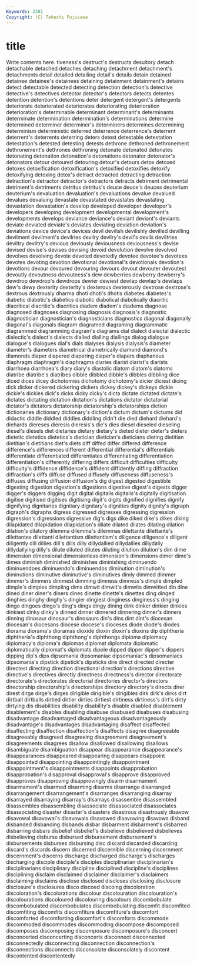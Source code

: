 ```yaml
---
Keywords: 2381 
Copyright: (C) Takeshi Fujisawa
---
```


# title

Write contents here.
tiveness's destruct's destructs desultory detach
detachable detached detaches detaching detachment detachment's detachments detail detailed detailing
detail's details detain detained detainee detainee's detainees detaining detainment detainment's
detains detect detectable detected detecting detection detection's detective detective's detectives
detector detector's detectors detects detentes detention detention's detentions deter detergent
detergent's detergents deteriorate deteriorated deteriorates deteriorating deterioration deterioration's determinable determinant
determinant's determinants determinate determination determination's determinations determine determined determiner determiner's
determiners determines determining determinism deterministic deterred deterrence deterrence's deterrent deterrent's
deterrents deterring deters detest detestable detestation detestation's detested detesting detests
dethrone dethroned dethronement dethronement's dethrones dethroning detonate detonated detonates detonating
detonation detonation's detonations detonator detonator's detonators detour detoured detouring detour's
detours detox detoxed detoxes detoxification detoxification's detoxified detoxifies detoxify detoxifying
detoxing detox's detract detracted detracting detraction detraction's detractor detractor's detractors
detracts detriment detrimental detriment's detriments detritus detritus's deuce deuce's deuces
deuterium deuterium's devaluation devaluation's devaluations devalue devalued devalues devaluing devastate
devastated devastates devastating devastation devastation's develop developed developer developer's developers
developing development developmental development's developments develops deviance deviance's deviant deviant's
deviants deviate deviated deviate's deviates deviating deviation deviation's deviations device
device's devices devil devilish devilishly devilled devilling devilment devilment's devilries
devilry devilry's devil's devils deviltries deviltry deviltry's devious deviously deviousness
deviousness's devise devised devise's devises devising devoid devolution devolve devolved
devolves devolving devote devoted devotedly devotee devotee's devotees devotes devoting
devotion devotional devotional's devotionals devotion's devotions devour devoured devouring devours
devout devouter devoutest devoutly devoutness devoutness's dew dewberries dewberry dewberry's
dewdrop dewdrop's dewdrops dewier dewiest dewlap dewlap's dewlaps dew's dewy
dexterity dexterity's dexterous dexterously dextrose dextrose's dextrous dextrously dharma dhoti
dhoti's dhotis diabetes diabetes's diabetic diabetic's diabetics diabolic diabolical diabolically
diacritic diacritical diacritic's diacritics diadem diadem's diadems diagnose diagnosed diagnoses
diagnosing diagnosis diagnosis's diagnostic diagnostician diagnostician's diagnosticians diagnostics diagonal diagonally
diagonal's diagonals diagram diagramed diagraming diagrammatic diagrammed diagramming diagram's diagrams
dial dialect dialectal dialectic dialectic's dialect's dialects dialled dialling diallings
dialog dialogue dialogue's dialogues dial's dials dialyses dialysis dialysis's diameter
diameter's diameters diametrical diametrically diamond diamond's diamonds diaper diapered diapering
diaper's diapers diaphanous diaphragm diaphragm's diaphragms diaries diarist diarist's diarists
diarrhoea diarrhoea's diary diary's diastolic diatom diatom's diatoms diatribe diatribe's
diatribes dibble dibbled dibble's dibbles dibbling dice diced dices dicey
dichotomies dichotomy dichotomy's dicier diciest dicing dick dicker dickered dickering
dickers dickey dickey's dickeys dickie dickie's dickies dick's dicks dicky
dicky's dicta dictate dictated dictate's dictates dictating dictation dictation's dictations
dictator dictatorial dictator's dictators dictatorship dictatorship's dictatorships diction dictionaries dictionary
dictionary's diction's dictum dictum's dictums did didactic diddle diddled diddles
diddling didn't die died diehard diehard's diehards diereses dieresis dieresis's
die's dies diesel dieseled dieseling diesel's diesels diet dietaries dietary
dietary's dieted dieter dieter's dieters dietetic dietetics dietetics's dietician dietician's
dieticians dieting dietitian dietitian's dietitians diet's diets diff diffed differ
differed difference difference's differences different differential differential's differentials differentiate differentiated
differentiates differentiating differentiation differentiation's differently differing differs difficult difficulties difficulty
difficulty's diffidence diffidence's diffident diffidently diffing diffraction diffraction's diffs diffuse
diffused diffusely diffuseness diffuseness's diffuses diffusing diffusion diffusion's dig digest
digested digestible digesting digestion digestion's digestions digestive digest's digests digger
digger's diggers digging digit digital digitalis digitalis's digitally digitisation digitise
digitised digitises digitising digit's digits dignified dignifies dignify dignifying dignitaries
dignitary dignitary's dignities dignity dignity's digraph digraph's digraphs digress digressed
digresses digressing digression digression's digressions digressive dig's digs dike diked
dike's dikes diking dilapidated dilapidation dilapidation's dilate dilated dilates dilating
dilation dilation's dilatory dilemma dilemma's dilemmas dilettante dilettante's dilettantes dilettanti
dilettantism dilettantism's diligence diligence's diligent diligently dill dillies dill's dills
dilly dillydallied dillydallies dillydally dillydallying dilly's dilute diluted dilutes diluting
dilution dilution's dim dime dimension dimensional dimensionless dimension's dimensions dimer
dime's dimes diminish diminished diminishes diminishing diminuendo diminuendoes diminuendo's diminuendos
diminution diminution's diminutions diminutive diminutive's diminutives dimly dimmed dimmer dimmer's
dimmers dimmest dimming dimness dimness's dimple dimpled dimple's dimples dimpling
dims dimwit dimwit's dimwits dimwitted din dine dined diner diner's
diners dines dinette dinette's dinettes ding dinged dinghies dinghy dinghy's
dingier dingiest dinginess dinginess's dinging dingo dingoes dingo's ding's dings
dingy dining dink dinker dinkier dinkies dinkiest dinky dinky's dinned
dinner dinnered dinnering dinner's dinners dinning dinosaur dinosaur's dinosaurs din's
dins dint dint's diocesan diocesan's diocesans diocese diocese's dioceses diode
diode's diodes diorama diorama's dioramas dioxide dioxin dioxin's dioxins dip
diphtheria diphtheria's diphthong diphthong's diphthongs diploma diplomacy diplomacy's diploma's diplomas
diplomat diplomata diplomatic diplomatically diplomat's diplomats dipole dipped dipper dipper's
dippers dipping dip's dips dipsomania dipsomaniac dipsomaniac's dipsomaniacs dipsomania's dipstick
dipstick's dipsticks dire direct directed directer directest directing direction directional
direction's directions directive directive's directives directly directness directness's director directorate
directorate's directorates directorial directories director's directors directorship directorship's directorships directory
directory's directs direr direst dirge dirge's dirges dirigible dirigible's dirigibles
dirk dirk's dirks dirt dirtball dirtballs dirtied dirtier dirties dirtiest
dirtiness dirtiness's dirt's dirty dirtying dis disabilities disability disability's disable
disabled disablement disablement's disables disabling disabuse disabused disabuses disabusing disadvantage
disadvantaged disadvantageous disadvantageously disadvantage's disadvantages disadvantaging disaffect disaffected disaffecting disaffection
disaffection's disaffects disagree disagreeable disagreeably disagreed disagreeing disagreement disagreement's disagreements
disagrees disallow disallowed disallowing disallows disambiguate disambiguation disappear disappearance disappearance's
disappearances disappeared disappearing disappears disappoint disappointed disappointing disappointingly disappointment disappointment's
disappointments disappoints disapprobation disapprobation's disapproval disapproval's disapprove disapproved disapproves disapproving
disapprovingly disarm disarmament disarmament's disarmed disarming disarms disarrange disarranged disarrangement
disarrangement's disarranges disarranging disarray disarrayed disarraying disarray's disarrays disassemble disassembled
disassembles disassembling disassociate disassociated disassociates disassociating disaster disaster's disasters disastrous
disastrously disavow disavowal disavowal's disavowals disavowed disavowing disavows disband disbanded
disbanding disbands disbar disbarment disbarment's disbarred disbarring disbars disbelief disbelief's
disbelieve disbelieved disbelieves disbelieving disburse disbursed disbursement disbursement's disbursements disburses
disbursing disc discard discarded discarding discard's discards discern discerned discernible
discerning discernment discernment's discerns discharge discharged discharge's discharges discharging disciple
disciple's disciples disciplinarian disciplinarian's disciplinarians disciplinary discipline disciplined discipline's disciplines
disciplining disclaim disclaimed disclaimer disclaimer's disclaimers disclaiming disclaims disclose disclosed
discloses disclosing disclosure disclosure's disclosures disco discoed discoing discoloration discoloration's
discolorations discolour discolouration discolouration's discolourations discoloured discolouring discolours discombobulate discombobulated
discombobulates discombobulating discomfit discomfited discomfiting discomfits discomfiture discomfiture's discomfort discomforted
discomforting discomfort's discomforts discommode discommoded discommodes discommoding discompose discomposed discomposes
discomposing discomposure discomposure's disconcert disconcerted disconcerting disconcerts disconnect disconnected disconnectedly
disconnecting disconnection disconnection's disconnections disconnects disconsolate disconsolately discontent discontented discontentedly
